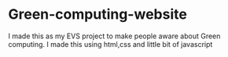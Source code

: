 # Green-computing-website
I made this as my EVS project to make people aware about Green computing. I made this using html,css and little bit of javascript
